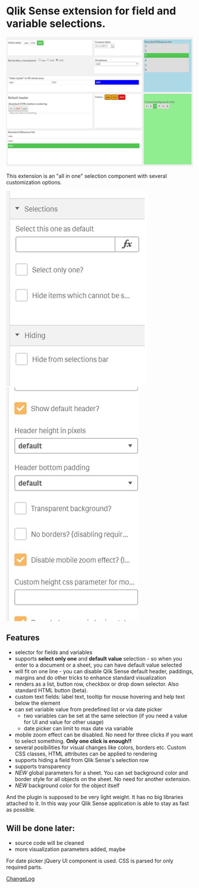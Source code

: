 # Qlik Sense extension for field and variable selections.

![Examples](/docs/img/SFSdemo.JPG?raw=true "Examples" )

This extension is an "all in one" selection component with several customization options.

![Settings](/docs/img/SFSselections.JPG "Settings examples" ) ![Settings](/docs/img/SFSselections2.JPG "Settings examples")

## Features
- selector for fields and variables
- supports **select only one** and **default value** selection - so when you enter to a document or a sheet, you can have default value selected
- will fit on one line - you can disable Qlik Sense default header, paddings, margins and do other tricks to enhance standard visualization
- renders as a list, button row, checkbox or drop down selector. Also standard HTML button (beta).
- custom text fields: label text, tooltip for mouse hovering and help text below the element
- can set variable value from predefined list or via date picker
  - two variables can be set at the same selection (if you need a value for UI and value for other usage)
  - date picker can limit to max date via variable
- mobile zoom effect can be disabled. No need for three clicks if you want to select something. **Only one click is enough!!**
- several posibilities for visual changes like colors, borders etc. Custom CSS classes, HTML attributes can be applied to rendering
- supports hiding a field from Qlik Sense's selection row
- supports transparency
- *NEW* global parameters for a sheet. You can set background color and border style for all objects on the sheet. No need for another extension.
- *NEW* background color for the object itself

And the plugin is supposed to be very light weight. It has no big libraries attached to it. In this way your Qlik Sense application is able to stay as fast as possible.

## Will be done later:
- source code will be cleaned
- more visualization parameters added, maybe

For date picker jQuery UI component is used. CSS is parsed for only required parts.

[ChangeLog](ChangeLog)
